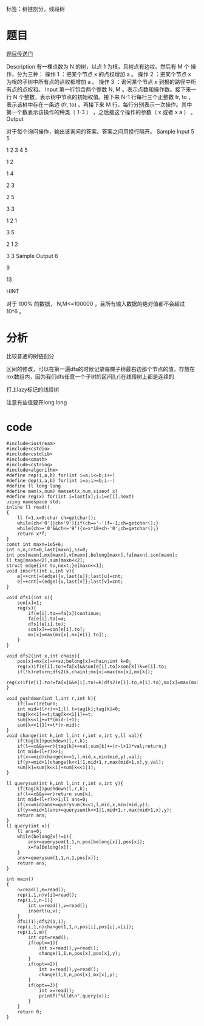 ﻿---
tags: 
 - 数据结构-线段树
 - 数据结构-树链剖分
grammar_cjkRuby: true
catalog: true
layout:  post
header-img: "img/header/P13.jpg"
preview-img: "/img/preview/P33.jpg"
---
标签：树链剖分，线段树

# 题目

[题目传送门](http://www.lydsy.com/JudgeOnline/problem.php?id=4034)

Description
有一棵点数为 N 的树，以点 1 为根，且树点有边权。然后有 M 个
操作，分为三种：
操作 1 ：把某个节点 x 的点权增加 a 。
操作 2 ：把某个节点 x 为根的子树中所有点的点权都增加 a 。
操作 3 ：询问某个节点 x 到根的路径中所有点的点权和。
Input
第一行包含两个整数 N, M 。表示点数和操作数。接下来一行 N 个整数，表示树中节点的初始权值。接下来 N-1 
行每行三个正整数 fr, to ， 表示该树中存在一条边 (fr, to) 。再接下来 M 行，每行分别表示一次操作。其中
第一个数表示该操作的种类（ 1-3 ） ，之后接这个操作的参数（ x 或者 x a ） 。
Output

对于每个询问操作，输出该询问的答案。答案之间用换行隔开。
Sample Input
5 5

1 2 3 4 5

1 2

1 4

2 3

2 5

3 3

1 2 1

3 5

2 1 2

3 3
Sample Output
6

9

13

HINT

 对于 100% 的数据， N,M<=100000 ，且所有输入数据的绝对值都不会超过 10^6 。

# 分析

比较普通的树链剖分

区间的修改，可以在第一遍dfs的时候记录每棵子树最右边那个节点的值，存放在mx数组内，因为我们dfs任意一个子树的区间[l,r]在线段树上都是连续的

打上lazy标记的线段树

注意有些值要开long long

# code

```
#include<iostream>
#include<cstdio>
#include<cstdlib>
#include<cmath>
#include<cstring>
#include<algorithm>
#define rep(i,a,b) for(int i=a;i<=b;i++)
#define dep(i,a,b) for(int i=a;i>=b;i--)
#define ll long long
#define mem(x,num) memset(x,num,sizeof x)
#define reg(x) for(int i=last[x];i;i=e[i].next)
using namespace std;
inline ll read()
{
	ll f=1,x=0;char ch=getchar();
	while(ch<'0'||ch>'9'){if(ch=='-')f=-1;ch=getchar();}
	while(ch>='0'&&ch<='9'){x=x*10+ch-'0';ch=getchar();}
	return x*f;
}
const int maxn=1e5+6;
int n,m,cnt=0,last[maxn],sz=0;
int pos[maxn],mx[maxn],v[maxn],belong[maxn],fa[maxn],son[maxn];
ll tag[maxn<<2],sum[maxn<<2];
struct edge{int to,next;}e[maxn<<1];
void insert(int u,int v){
	e[++cnt]=(edge){v,last[u]};last[u]=cnt;
	e[++cnt]=(edge){u,last[v]};last[v]=cnt;
}

void dfs1(int x){
	son[x]=1;
	reg(x){
		if(e[i].to==fa[x])continue;
		fa[e[i].to]=x;
		dfs1(e[i].to);
		son[x]+=son[e[i].to];
		mx[x]=max(mx[x],mx[e[i].to]);
	}
}

void dfs2(int x,int chain){
	pos[x]=mx[x]=++sz;belong[x]=chain;int k=0;
	reg(x)if(e[i].to!=fa[x]&&son[e[i].to]>son[k])k=e[i].to;
	if(!k)return;dfs2(k,chain);mx[x]=max(mx[x],mx[k]);
	reg(x)if(e[i].to!=fa[x]&&e[i].to!=k)dfs2(e[i].to,e[i].to),mx[x]=max(mx[x],mx[e[i].to]);
}

void pushdown(int l,int r,int k){
	if(l==r)return;
	int mid=(l+r)>>1;ll t=tag[k];tag[k]=0;
	tag[k<<1]+=t;tag[k<<1|1]+=t;
	sum[k<<1]+=t*(mid-l+1);
	sum[k<<1|1]+=t*(r-mid);
}
void change(int k,int l,int r,int x,int y,ll val){
	if(tag[k])pushdown(l,r,k);
	if(l==x&&y==r){tag[k]+=val;sum[k]+=(r-l+1)*val;return;}
	int mid=(l+r)>>1;
	if(x<=mid)change(k<<1,l,mid,x,min(mid,y),val);
	if(y>=mid+1)change(k<<1|1,mid+1,r,max(mid+1,x),y,val);
	sum[k]=sum[k<<1]+sum[k<<1|1];
}

ll querysum(int k,int l,int r,int x,int y){
	if(tag[k])pushdown(l,r,k);
	if(l==x&&y==r)return sum[k];
	int mid=(l+r)>>1;ll ans=0;
	if(x<=mid)ans+=querysum(k<<1,l,mid,x,min(mid,y));
	if(y>=mid+1)ans+=querysum(k<<1|1,mid+1,r,max(mid+1,x),y);
	return ans;
}
ll query(int x){
	ll ans=0;
	while(belong[x]!=1){
		ans+=querysum(1,1,n,pos[belong[x]],pos[x]);
		x=fa[belong[x]];
	}
	ans+=querysum(1,1,n,1,pos[x]);
	return ans;
}

int main()
{
	n=read(),m=read();
	rep(i,1,n)v[i]=read();
	rep(i,1,n-1){
		int u=read(),v=read();
		insert(u,v);
	}
	dfs1(1);dfs2(1,1);
	rep(i,1,n)change(1,1,n,pos[i],pos[i],v[i]);
	rep(i,1,m){
		int opt=read();
		if(opt==1){
			int x=read(),y=read();
			change(1,1,n,pos[x],pos[x],y);
		}
		if(opt==2){
			int x=read(),y=read();
			change(1,1,n,pos[x],mx[x],y);
		}
    	if(opt==3){
			int x=read();
			printf("%lld\n",query(x));
		}
	}
	return 0;
}
	
```